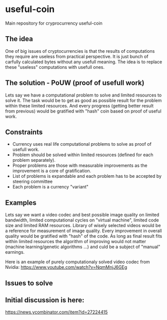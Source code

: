 # useful-coin
Main repository for cryprocurrency useful-coin

## The idea
One of big issues of cryptocurrencies is that the results of computations they require are useless from practical perspective. It is just bunch of carfully calculated bytes without any usefull meaning. The idea is to replace these "useless" computations with usefull ones.

## The solution - PoUW (proof of usefull work)
Lets say we have a computational problem to solve and limited resources to solve it. The task would be to get as good as possible result for the problem within these limited resources. And every progress (getting better result from previous) would be gratified with "hash" coin based on proof of useful work.

## Constraints
* Currency uses real life computational problems to solve as proof of usefull work. 
* Problem should be solved within limited resources (defined for each problem separately). 
* Proper problems are those with measurable improvements as the improvement is a core of gratification.
* List of problems is expandable and each problem has to be accepted by steering committee
* Each problem is a currency "variant"


## Examples

Lets say we want a video codec and best possible image quality on limited bandwidth, limited computational cycles on "virtual machine", limited code size and limited RAM resources. Library of wisely selected videos would be a reference for measurement of image quality. Every improvement in overall quality would be gratified with "hash" of the code. As long as final result fits within limited resources the algorithm of improving would not matter (machine learning/genetic algorithms ...) and culd be a subject of "manual" earnings.

Here is an example of purely computationaly solved video codec from Nvidia: https://www.youtube.com/watch?v=NqmMnjJ6GEg

## Issues to solve



## Initial discussion is here:
https://news.ycombinator.com/item?id=27224415

